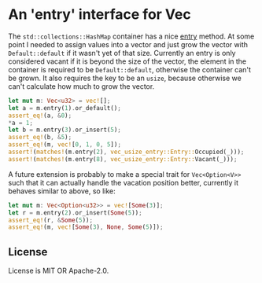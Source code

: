 # An 'entry' interface for Vec

The `std::collections::HashMap` container has a nice [entry](https://doc.rust-lang.org/std/collections/struct.HashMap.html#method.entry) method.
At some point I needed to assign values into a vector and just grow the vector with `Default::default` if it wasn't yet of that size.
Currently an entry is only considered vacant if it is beyond the size of the vector, the element in the container is required to be  `Default::default`, otherwise the container can't be grown. It also requires the key to be an `usize`, because otherwise we can't calculate how much to grow the vector.


```rust
let mut m: Vec<u32> = vec![];
let a = m.entry(1).or_default();
assert_eq!(a, &0);
*a = 1;
let b = m.entry(3).or_insert(5);
assert_eq!(b, &5);
assert_eq!(m, vec![0, 1, 0, 5]);
assert!(matches!(m.entry(2), vec_usize_entry::Entry::Occupied(_)));
assert!(matches!(m.entry(8), vec_usize_entry::Entry::Vacant(_)));
```


A future extension is probably to make a special trait for `Vec<Option<V>>` such that it can actually handle the vacation position better, currently it behaves similar to above, so like:
```rust
let mut m: Vec<Option<u32>> = vec![Some(3)];
let r = m.entry(2).or_insert(Some(5));
assert_eq!(r, &Some(5));
assert_eq!(m, vec![Some(3), None, Some(5)]);
```






## License
License is MIT OR Apache-2.0.